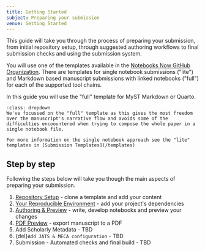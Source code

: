 ```yaml
---
title: Getting Started
subject: Preparing your submission
venue: Getting Started
---
```


This guide will take you through the process of preparing your submission, from initial repository setup, through suggested authoring workflows to final submission checks and using the submission system.

You will use one of the templates available in the [Notebooks Now GitHub Organization](https://github.com/notebooks-now). There are templates for single notebook submissions ("lite") and Markdown based manuscript submissions with linked notebooks ("full") for each of the supported tool chains.

In this guide you will use the "full" template for MyST Markdown or Quarto.

```{tip} Other Templates
:class: dropdown
We've focussed on the "full" template as this gives the most freedom over the manuscript's narrative flow and avoids some of the difficulties encoountered when trying to compose the whole paper in a single notebook file.

For more information on the single notebook approach see the "lite" templates in [Submission Templates](/templates)
```

## Step by step

Following the steps below will take you though the main aspects of preparing your submission.

1. [Repository Setup](setup) - clone a template and add your content
1. [Your Reproducible Environment](environment) - add your project's dependencies
1. [Authoring & Preview](authoring) - write, develop notebooks and preview your changes
1. [PDF Preview]() - export manuscript to a PDF
1. Add Scholarly Metadata - TBD
1. {del}`Add JATS & MECA configuration` - TBD
1. Submission - Automated checks and final build - TBD
